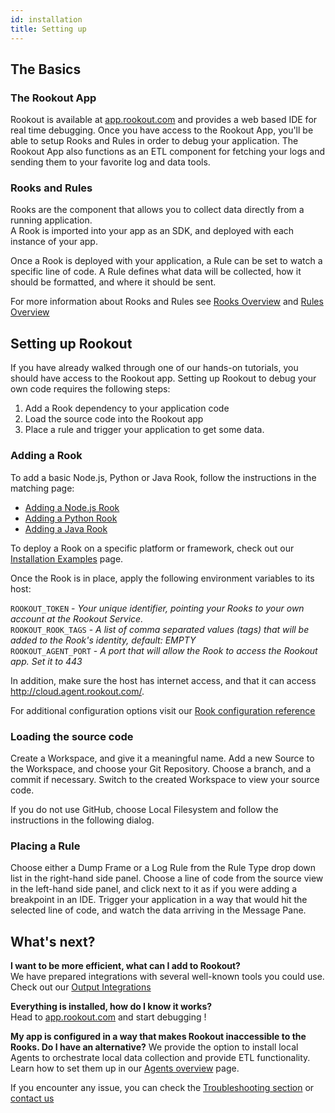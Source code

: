 ```yaml
---
id: installation
title: Setting up
---
```


## The Basics

### The Rookout App

Rookout is available at [app.rookout.com](https://app.rookout.com/) and provides a web based IDE for real time debugging.
Once you have access to the Rookout App, you'll be able to setup Rooks and Rules in order to debug your application.
The Rookout App also functions as an ETL component for fetching your logs and sending them to your favorite log and data tools.

### Rooks and Rules

Rooks are the component that allows you to collect data directly from a running application.  
A Rook is imported into your app as an SDK, and deployed with each instance of your app.

Once a Rook is deployed with your application, a Rule can be set to watch a specific line of code.
A Rule defines what data will be collected, how it should be formatted, and where it should be sent.

For more information about Rooks and Rules see [Rooks Overview](rooks-index.md) and [Rules Overview](rules-index.md)

## Setting up Rookout

If you have already walked through one of our hands-on tutorials, you should have access to the Rookout app.
Setting up Rookout to debug your own code requires the following steps:

1. Add a Rook dependency to your application code
2. Load the source code into the Rookout app
3. Place a rule and trigger your application to get some data.

### Adding a Rook

To add a basic Node.js, Python or Java Rook, follow the instructions in the matching page:

- [Adding a Node.js Rook](installation-node.md)
- [Adding a Python Rook](installation-python.md)
- [Adding a Java Rook](installation-java.md)

To deploy a Rook on a specific platform or framework, check out our [Installation Examples](https://github.com/Rookout/deployment-examples) page.

Once the Rook is in place, apply the following environment variables to its host:

`ROOKOUT_TOKEN` - *Your unique identifier, pointing your Rooks to your own account at the Rookout Service.*  
`ROOKOUT_ROOK_TAGS` - *A list of comma separated values (tags) that will be added to the Rook's identity, default: EMPTY*  
`ROOKOUT_AGENT_PORT` - *A port that will allow the Rook to access the Rookout app. Set it to 443*

In addition, make sure the host has internet access, and that it can access http://cloud.agent.rookout.com/.

For additional configuration options visit our [Rook configuration reference](rooks-config.md)

### Loading the source code

Create a Workspace, and give it a meaningful name.
Add a new Source to the Workspace, and choose your Git Repository.
Choose a branch, and a commit if necessary.
Switch to the created Workspace to view your source code.

If you do not use GitHub, choose Local Filesystem and follow the instructions in the following dialog.

### Placing a Rule

Choose either a Dump Frame or a Log Rule from the Rule Type drop down list in the right-hand side panel.
Choose a line of code from the source view in the left-hand side panel, and click next to it as if you were adding a breakpoint in an IDE.
Trigger your application in a way that would hit the selected line of code, and watch the data arriving in the Message Pane.

## What's next?

**I want to be more efficient, what can I add to Rookout?**  
We have prepared integrations with several well-known tools you could use.  
Check out our [Output Integrations](integrations-home.md)

**Everything is installed, how do I know it works?**  
Head to [app.rookout.com](https://app.rookout.com) and start debugging !

**My app is configured in a way that makes Rookout inaccessible to the Rooks. Do I have an alternative?**
We provide the option to install local Agents to orchestrate local data collection and provide ETL functionality.
Learn how to set them up in our [Agents overview](agent.md) page.


If you encounter any issue, you can check the [Troubleshooting section](troubleshooting-home.md) or [contact us](emailto:support@rookout.com)
